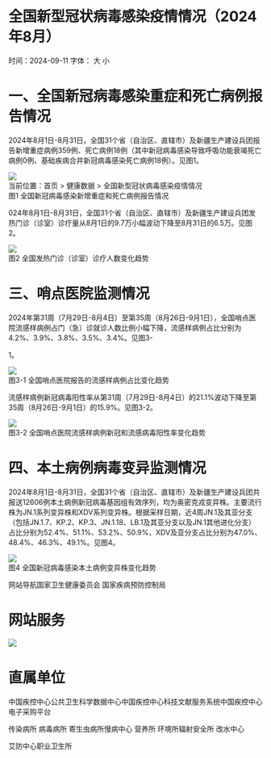 # 全国新型冠状病毒感染疫情情况（2024年8⽉）

时间：2024-09-11 字体： ⼤ ⼩

# 一、全国新冠病毒感染重症和死亡病例报告情况

2024年8月1日-8月31日，全国31个省（自治区、直辖市）及新疆生产建设兵团报告新增重症病例359例、死亡病例18例（其中新冠病毒感染导致呼吸功能衰竭死亡病例0例、基础疾病合并新冠病毒感染死亡病例18例）。见图1。

![](images/b334dffb144b2238c56ce7d495bb8f7698ed10531a6191f9ec7cafb2bc71a4d8.jpg)  
当前位置：⾸⻚ > 健康数据 > 全国新型冠状病毒感染疫情情况  
图1 全国新冠病毒感染新增重症和死亡病例报告情况

024年8月1日-8月31日，全国31个省（自治区、直辖市）及新疆生产建设兵团发热门诊（诊室）诊疗量从8月1日的9.7万小幅波动下降至8月31日的6.5万。见图2。

![](images/5f66ab3cf743fb848b5ccd8d3bbc5f47d7d6b670d2b3c1329ec817fa89e38280.jpg)  
图2 全国发热门诊（诊室）诊疗人数变化趋势

# 三、哨点医院监测情况

2024年第31周（7月29日-8月4日）至第35周（8月26日-9月1日），全国哨点医院流感样病例占门（急）诊就诊人数比例小幅下降，流感样病例占比分别为4.2%、3.9%、3.8%、3.5%、3.4%。见图3-

1。

![](images/f6e25e059a554c2e10acc3cc36d3f681c950613a233d864a528964479421c512.jpg)  
图3-1 全国哨点医院报告的流感样病例占⽐变化趋势

流感样病例新冠病毒阳性率从第31周（7月29日-8月4日）的21.1%波动下降至第35周（8月26日-9月1日）的15.9%。见图3-2。

![](images/9055d7b8bf8eb9f07b6548c80ece704536a34c4ef8ab67ec9d1b1fcd19707757.jpg)  
图3-2 全国哨点医院流感样病例新冠和流感病毒阳性率变化趋势

# 四、本土病例病毒变异监测情况

2024年8月1日-8月31日，全国31个省（自治区、直辖市）及新疆生产建设兵团共报送12606例本土病例新冠病毒基因组有效序列，均为奥密克戎变异株。主要流行株为JN.1系列变异株和XDV系列变异株。根据采样日期，近4周JN.1及其亚分支（包括JN.1.7、KP.2、KP.3、JN.1.18、LB.1及其亚分支以及JN.1其他进化分支）占比分别为52.4%、51.1%、53.2%、50.9%，XDV及亚分支占比分别为47.0%、48.4%、46.3%、49.1%。见图4。

![](images/acb0e2dd7cf5d393901ec33e57b849098186110c15b12a18cafe2fe4bbc8c212.jpg)  
图4 全国新冠病毒感染本⼟病例变异株变化趋势

⽹站导航国家卫⽣健康委员会 国家疾病预防控制局

# ⽹站服务

![](images/45afdbf0f5491273e90b52782d8c1c93064f30f073d2a9a5d4272741b6a2a566.jpg)

# 直属单位

中国疾控中⼼公共卫⽣科学数据中⼼中国疾控中⼼科技⽂献服务系统中国疾控中⼼电⼦采购平台

传染病所 病毒病所 寄⽣⾍病所慢病中⼼ 营养所 环境所辐射安全所 改⽔中⼼

艾防中⼼职业卫⽣所